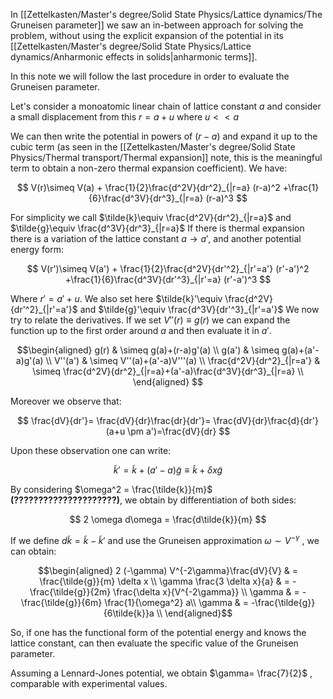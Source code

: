  In [[Zettelkasten/Master's degree/Solid State Physics/Lattice dynamics/The Gruneisen parameter]] we saw an in-between approach for solving the problem, without using the explicit expansion of the potential in its [[Zettelkasten/Master's degree/Solid State Physics/Lattice dynamics/Anharmonic effects in solids|anharmonic terms]].
 
 In this note we will follow the last procedure in order to evaluate the Gruneisen parameter.
 
 Let's consider a monoatomic linear chain of lattice constant $a$ and consider a small displacement from this $r = a + u$ where $u<<a$
 
 We can then write the potential in powers of $(r-a)$ and expand it up to the cubic term (as seen in the [[Zettelkasten/Master's degree/Solid State Physics/Thermal transport/Thermal expansion]] note, this is the meaningful term to obtain a non-zero thermal expansion coefficient).
We have:

$$ V(r)\simeq V(a) + \frac{1}{2}\frac{d^2V}{dr^2}_{|r=a} (r-a)^2 +\frac{1}{6}\frac{d^3V}{dr^3}_{|r=a} (r-a)^3 $$

For simplicity we call $\tilde{k}\equiv \frac{d^2V}{dr^2}_{|r=a}$ and $\tilde{g}\equiv \frac{d^3V}{dr^3}_{|r=a}$
If there is thermal expansion there is a variation of the lattice constant $a \to a'$, and another potential energy form:

$$ V(r')\simeq V(a') + \frac{1}{2}\frac{d^2V}{dr'^2}_{|r'=a'} (r'-a')^2 +\frac{1}{6}\frac{d^3V}{dr'^3}_{|r'=a} (r'-a')^3 $$

Where $r'=a'+u$. We also set here $\tilde{k}'\equiv \frac{d^2V}{dr'^2}_{|r'=a'}$ and $\tilde{g}'\equiv \frac{d^3V}{dr'^3}_{|r'=a'}$
We now try to relate the derivatives. If we set $V''(r)\equiv g(r)$ we can expand the function up to the first order around $a$ and then evaluate it in $a'$.

$$\begin{aligned} 
g(r) & \simeq g(a)+(r-a)g'(a) \\
g(a') & \simeq g(a)+(a'-a)g'(a) \\
V''(a') & \simeq V''(a)+(a'-a)V'''(a) \\
\frac{d^2V}{dr^2}_{|r=a'} & \simeq \frac{d^2V}{dr^2}_{|r=a}+(a'-a)\frac{d^3V}{dr^3}_{|r=a} \\
\end{aligned} $$

Moreover we observe that:

$$ \frac{dV}{dr'}= \frac{dV}{dr}\frac{dr}{dr'}= \frac{dV}{dr}\frac{d}{dr'}(a+u \pm a')=\frac{dV}{dr} $$

Upon these observation one can write:

$$ \tilde{k}' = \tilde{k}+(a'-a)\tilde{g} \equiv \tilde{k}+\delta x\tilde{g} $$

By considering $\omega^2 = \frac{\tilde{k}}{m}$ **(?????????????????????)**, we obtain by differentiation of both sides:

$$  2 \omega d\omega = \frac{d\tilde{k}}{m} $$

If we define $d\tilde{k} = \tilde{k}-\tilde{k}'$ and use the Gruneisen approximation $\omega \sim V^{-\gamma}$ , we can obtain:

$$\begin{aligned}  
2 (-\gamma) V^{-2\gamma}\frac{dV}{V} & = \frac{\tilde{g}}{m} \delta x \\
\gamma \frac{3 \delta x}{a} & = -\frac{\tilde{g}}{2m} \frac{\delta x}{V^{-2\gamma}} \\
\gamma  & = -\frac{\tilde{g}}{6m} \frac{1}{\omega^2} a\\
\gamma  & = -\frac{\tilde{g}}{6\tilde{k}}a \\
\end{aligned}$$

So, if one has the functional form of the potential energy and knows the lattice constant,  can then evaluate the specific value of the Gruneisen parameter.

Assuming a Lennard-Jones potential, we obtain $\gamma= \frac{7}{2}$ , comparable with experimental values.


